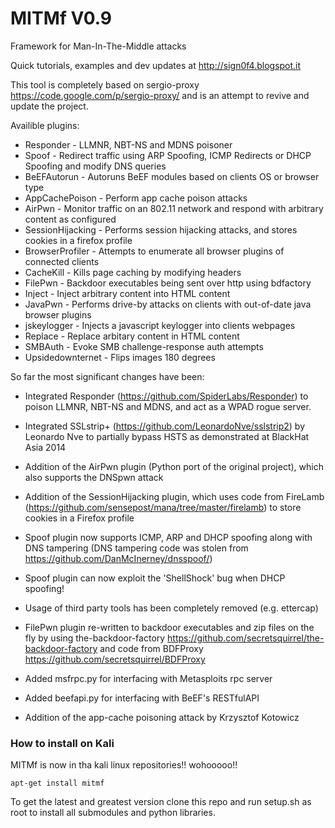 MITMf V0.9
==========

Framework for Man-In-The-Middle attacks

Quick tutorials, examples and dev updates at http://sign0f4.blogspot.it

This tool is completely based on sergio-proxy https://code.google.com/p/sergio-proxy/ and is an attempt to revive and update the project.

Availible plugins:
- Responder - LLMNR, NBT-NS and MDNS poisoner
- Spoof - Redirect traffic using ARP Spoofing, ICMP Redirects or DHCP Spoofing and modify DNS queries
- BeEFAutorun - Autoruns BeEF modules based on clients OS or browser type
- AppCachePoison - Perform app cache poison attacks 
- AirPwn - Monitor traffic on an 802.11 network and respond with arbitrary content as configured
- SessionHijacking - Performs session hijacking attacks, and stores cookies in a firefox profile
- BrowserProfiler - Attempts to enumerate all browser plugins of connected clients
- CacheKill - Kills page caching by modifying headers
- FilePwn - Backdoor executables being sent over http using bdfactory
- Inject - Inject arbitrary content into HTML content
- JavaPwn - Performs drive-by attacks on clients with out-of-date java browser plugins
- jskeylogger - Injects a javascript keylogger into clients webpages
- Replace - Replace arbitary content in HTML content
- SMBAuth - Evoke SMB challenge-response auth attempts
- Upsidedownternet - Flips images 180 degrees

So far the most significant changes have been:

- Integrated Responder (https://github.com/SpiderLabs/Responder) to poison LLMNR, NBT-NS and MDNS, and act as a WPAD rogue server.

- Integrated SSLstrip+ (https://github.com/LeonardoNve/sslstrip2) by Leonardo Nve to partially bypass HSTS as demonstrated at BlackHat Asia 2014 

- Addition of the AirPwn plugin (Python port of the original project), which also supports the DNSpwn attack

- Addition of the SessionHijacking plugin, which uses code from FireLamb (https://github.com/sensepost/mana/tree/master/firelamb) to store cookies in a Firefox profile 

- Spoof plugin now supports ICMP, ARP and DHCP spoofing along with DNS tampering
  (DNS tampering code was stolen from https://github.com/DanMcInerney/dnsspoof/)

- Spoof plugin can now exploit the 'ShellShock' bug when DHCP spoofing! 

- Usage of third party tools has been completely removed (e.g. ettercap)

- FilePwn plugin re-written to backdoor executables and zip files on the fly by using the-backdoor-factory
https://github.com/secretsquirrel/the-backdoor-factory and code from BDFProxy https://github.com/secretsquirrel/BDFProxy

- Added msfrpc.py for interfacing with Metasploits rpc server

- Added beefapi.py for interfacing with BeEF's RESTfulAPI

- Addition of the app-cache poisoning attack by Krzysztof Kotowicz

<h3>How to install on Kali</h3>

MITMf is now in tha kali linux repositories!! wohooooo!!

```apt-get install mitmf```

To get the latest and greatest version clone this repo and run setup.sh as root to install all submodules and python libraries.
